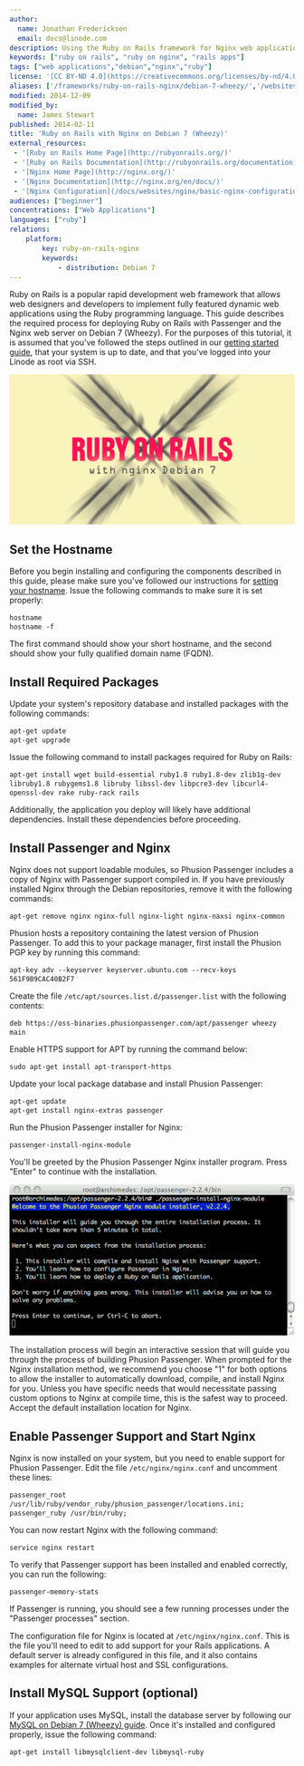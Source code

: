 ```yaml
---
author:
  name: Jonathan Frederickson
  email: docs@linode.com
description: Using the Ruby on Rails framework for Nginx web applications on Debian 7
keywords: ["ruby on rails", "ruby on nginx", "rails apps"]
tags: ["web applications","debian","nginx","ruby"]
license: '[CC BY-ND 4.0](https://creativecommons.org/licenses/by-nd/4.0)'
aliases: ['/frameworks/ruby-on-rails-nginx/debian-7-wheezy/','/websites/ror/ruby-on-rails-with-nginx-on-debian-7-wheezy/']
modified: 2014-12-09
modified_by:
  name: James Stewart
published: 2014-02-11
title: 'Ruby on Rails with Nginx on Debian 7 (Wheezy)'
external_resources:
 - '[Ruby on Rails Home Page](http://rubyonrails.org/)'
 - '[Ruby on Rails Documentation](http://rubyonrails.org/documentation)'
 - '[Nginx Home Page](http://nginx.org/)'
 - '[Nginx Documentation](http://nginx.org/en/docs/)'
 - '[Nginx Configuration](/docs/websites/nginx/basic-nginx-configuration)'
audiences: ["beginner"]
concentrations: ["Web Applications"]
languages: ["ruby"]
relations:
    platform:
        key: ruby-on-rails-nginx
        keywords:
            - distribution: Debian 7
---
```


Ruby on Rails is a popular rapid development web framework that allows web designers and developers to implement fully featured dynamic web applications using the Ruby programming language. This guide describes the required process for deploying Ruby on Rails with Passenger and the Nginx web server on Debian 7 (Wheezy). For the purposes of this tutorial, it is assumed that you've followed the steps outlined in our [getting started guide](/docs/getting-started/), that your system is up to date, and that you've logged into your Linode as root via SSH.

![Using the Ruby on Rails framework for Nginx web applications on Debian 7](ruby_on_rails_with_nginx_debian_7_smg.png "Using the Ruby on Rails framework for Nginx web applications on Debian 7")

## Set the Hostname

Before you begin installing and configuring the components described in this guide, please make sure you've followed our instructions for [setting your hostname](/docs/getting-started#setting-the-hostname). Issue the following commands to make sure it is set properly:

    hostname
    hostname -f

The first command should show your short hostname, and the second should show your fully qualified domain name (FQDN).

## Install Required Packages

Update your system's repository database and installed packages with the following commands:

    apt-get update
    apt-get upgrade

Issue the following command to install packages required for Ruby on Rails:

    apt-get install wget build-essential ruby1.8 ruby1.8-dev zlib1g-dev libruby1.8 rubygems1.8 libruby libssl-dev libpcre3-dev libcurl4-openssl-dev rake ruby-rack rails

Additionally, the application you deploy will likely have additional dependencies. Install these dependencies before proceeding.

## Install Passenger and Nginx

Nginx does not support loadable modules, so Phusion Passenger includes a copy of Nginx with Passenger support compiled in. If you have previously installed Nginx through the Debian repositories, remove it with the following commands:

    apt-get remove nginx nginx-full nginx-light nginx-naxsi nginx-common

Phusion hosts a repository containing the latest version of Phusion Passenger. To add this to your package manager, first install the Phusion PGP key by running this command:

    apt-key adv --keyserver keyserver.ubuntu.com --recv-keys 561F9B9CAC40B2F7

Create the file `/etc/apt/sources.list.d/passenger.list` with the following contents:

    deb https://oss-binaries.phusionpassenger.com/apt/passenger wheezy main

Enable HTTPS support for APT by running the command below:

    sudo apt-get install apt-transport-https

Update your local package database and install Phusion Passenger:

    apt-get update
    apt-get install nginx-extras passenger

Run the Phusion Passenger installer for Nginx:

    passenger-install-nginx-module

You'll be greeted by the Phusion Passenger Nginx installer program. Press "Enter" to continue with the installation.

[![Phusion Passenger nginx installer program running on Debian 7 (Wheezy).](351-01-passenger-nginx-installer.png)](351-01-passenger-nginx-installer.png)

The installation process will begin an interactive session that will guide you through the process of building Phusion Passenger. When prompted for the Nginx installation method, we recommend you choose "1" for both options to allow the installer to automatically download, compile, and install Nginx for you. Unless you have specific needs that would necessitate passing custom options to Nginx at compile time, this is the safest way to proceed. Accept the default installation location for Nginx.

## Enable Passenger Support and Start Nginx

Nginx is now installed on your system, but you need to enable support for Phusion Passenger. Edit the file `/etc/nginx/nginx.conf` and uncomment these lines:

    passenger_root /usr/lib/ruby/vendor_ruby/phusion_passenger/locations.ini;
    passenger_ruby /usr/bin/ruby;

You can now restart Nginx with the following command:

    service nginx restart

To verify that Passenger support has been installed and enabled correctly, you can run the following:

    passenger-memory-stats

If Passenger is running, you should see a few running processes under the "Passenger processes" section.

The configuration file for Nginx is located at `/etc/nginx/nginx.conf`. This is the file you'll need to edit to add support for your Rails applications. A default server is already configured in this file, and it also contains examples for alternate virtual host and SSL configurations.

## Install MySQL Support (optional)

If your application uses MySQL, install the database server by following our [MySQL on Debian 7 (Wheezy) guide](/docs/databases/mysql/debian-7-wheezy). Once it's installed and configured properly, issue the following command:

    apt-get install libmysqlclient-dev libmysql-ruby
